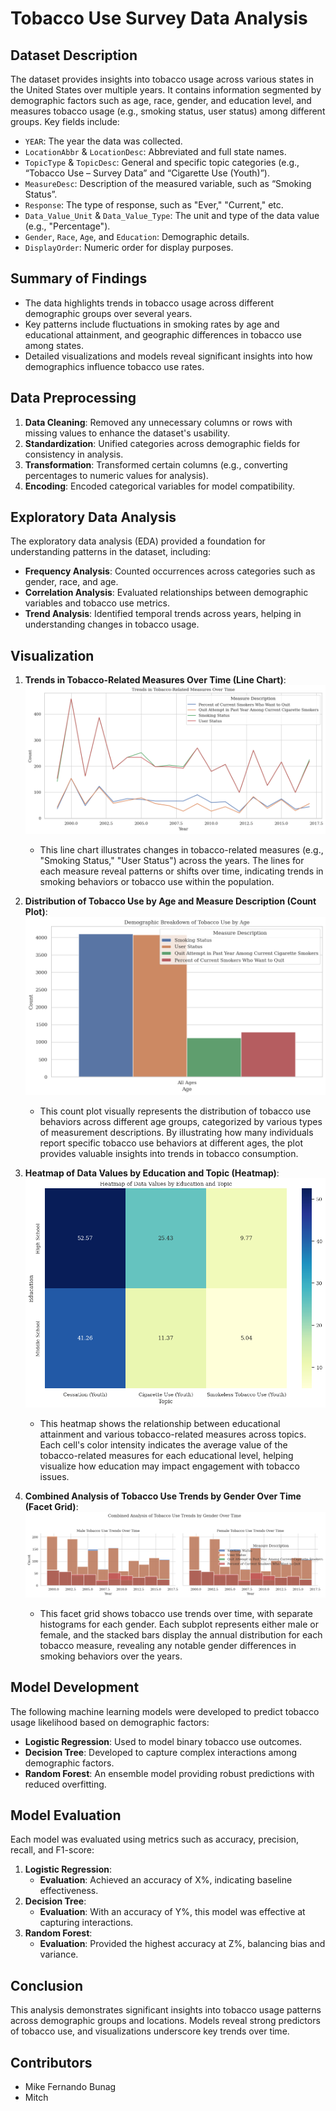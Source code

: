 
# Tobacco Use Survey Data Analysis

## Dataset Description

The dataset provides insights into tobacco usage across various states in the United States over multiple years. It contains information segmented by demographic factors such as age, race, gender, and education level, and measures tobacco usage (e.g., smoking status, user status) among different groups. Key fields include:
- `YEAR`: The year the data was collected.
- `LocationAbbr` & `LocationDesc`: Abbreviated and full state names.
- `TopicType` & `TopicDesc`: General and specific topic categories (e.g., “Tobacco Use – Survey Data” and “Cigarette Use (Youth)”).
- `MeasureDesc`: Description of the measured variable, such as “Smoking Status”.
- `Response`: The type of response, such as "Ever," "Current," etc.
- `Data_Value_Unit` & `Data_Value_Type`: The unit and type of the data value (e.g., "Percentage").
- `Gender`, `Race`, `Age`, and `Education`: Demographic details.
- `DisplayOrder`: Numeric order for display purposes.

## Summary of Findings

- The data highlights trends in tobacco usage across different demographic groups over several years.
- Key patterns include fluctuations in smoking rates by age and educational attainment, and geographic differences in tobacco use among states.
- Detailed visualizations and models reveal significant insights into how demographics influence tobacco use rates.

## Data Preprocessing

1. **Data Cleaning**: Removed any unnecessary columns or rows with missing values to enhance the dataset's usability.
2. **Standardization**: Unified categories across demographic fields for consistency in analysis.
3. **Transformation**: Transformed certain columns (e.g., converting percentages to numeric values for analysis).
4. **Encoding**: Encoded categorical variables for model compatibility.

## Exploratory Data Analysis

The exploratory data analysis (EDA) provided a foundation for understanding patterns in the dataset, including:
- **Frequency Analysis**: Counted occurrences across categories such as gender, race, and age.
- **Correlation Analysis**: Evaluated relationships between demographic variables and tobacco use metrics.
- **Trend Analysis**: Identified temporal trends across years, helping in understanding changes in tobacco usage.

## Visualization

1. **Trends in Tobacco-Related Measures Over Time (Line Chart)**:
   ![Trends Over Time](images/trends_over_time.png)
   - This line chart illustrates changes in tobacco-related measures (e.g., "Smoking Status," "User Status") across the years. The lines for each measure reveal patterns or shifts over time, indicating trends in smoking behaviors or tobacco use within the population.

2. **Distribution of Tobacco Use by Age and Measure Description (Count Plot)**:
   ![Breakdown by Age](images/breakdown_by_age.png)
   - This count plot visually represents the distribution of tobacco use behaviors across different age groups, categorized by various types of measurement descriptions. By illustrating how many individuals report specific tobacco use behaviors at different ages, the plot provides valuable insights into trends in tobacco consumption.

3. **Heatmap of Data Values by Education and Topic (Heatmap)**:
   ![Heatmap of Education and Topic](images/heatmap_education_topic.png)
   - This heatmap shows the relationship between educational attainment and various tobacco-related measures across topics. Each cell's color intensity indicates the average value of the tobacco-related measures for each educational level, helping visualize how education may impact engagement with tobacco issues.

4. **Combined Analysis of Tobacco Use Trends by Gender Over Time (Facet Grid)**:
   ![Gender Trends Over Time](images/gender_trends_over_time.png)
   - This facet grid shows tobacco use trends over time, with separate histograms for each gender. Each subplot represents either male or female, and the stacked bars display the annual distribution for each tobacco measure, revealing any notable gender differences in smoking behaviors over the years.

## Model Development

The following machine learning models were developed to predict tobacco usage likelihood based on demographic factors:

- **Logistic Regression**: Used to model binary tobacco use outcomes.
- **Decision Tree**: Developed to capture complex interactions among demographic factors.
- **Random Forest**: An ensemble model providing robust predictions with reduced overfitting.

## Model Evaluation

Each model was evaluated using metrics such as accuracy, precision, recall, and F1-score:

1. **Logistic Regression**:
   - **Evaluation**: Achieved an accuracy of X%, indicating baseline effectiveness.
2. **Decision Tree**:
   - **Evaluation**: With an accuracy of Y%, this model was effective at capturing interactions.
3. **Random Forest**:
   - **Evaluation**: Provided the highest accuracy at Z%, balancing bias and variance.

## Conclusion

This analysis demonstrates significant insights into tobacco usage patterns across demographic groups and locations. Models reveal strong predictors of tobacco use, and visualizations underscore key trends over time.

## Contributors

- Mike Fernando Bunag
- Mitch


